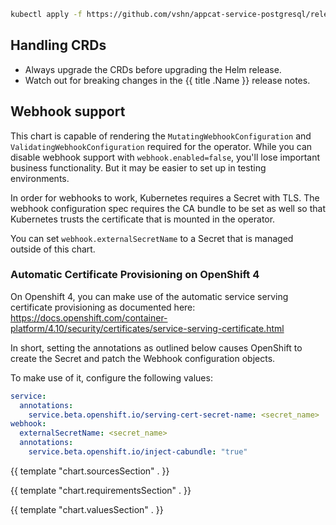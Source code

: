```bash
kubectl apply -f https://github.com/vshn/appcat-service-postgresql/releases/download/provider-postgresql-{{ template "chart.version" . }}/crds.yaml
```

<!---
The README.md file is automatically generated with helm-docs!

Edit the README.gotmpl.md template instead.
-->

## Handling CRDs

* Always upgrade the CRDs before upgrading the Helm release.
* Watch out for breaking changes in the {{ title .Name }} release notes.

## Webhook support

This chart is capable of rendering the `MutatingWebhookConfiguration` and `ValidatingWebhookConfiguration` required for the operator.
While you can disable webhook support with `webhook.enabled=false`, you'll lose important business functionality.
But it may be easier to set up in testing environments.

In order for webhooks to work, Kubernetes requires a Secret with TLS.
The webhook configuration spec requires the CA bundle to be set as well so that Kubernetes trusts the certificate that is mounted in the operator.

You can set `webhook.externalSecretName` to a Secret that is managed outside of this chart.

### Automatic Certificate Provisioning on OpenShift 4

On Openshift 4, you can make use of the automatic service serving certificate provisioning as documented here:
https://docs.openshift.com/container-platform/4.10/security/certificates/service-serving-certificate.html

In short, setting the annotations as outlined below causes OpenShift to create the Secret and patch the Webhook configuration objects.

To make use of it, configure the following values:
```yaml
service:
  annotations:
    service.beta.openshift.io/serving-cert-secret-name: <secret_name>
webhook:
  externalSecretName: <secret_name>
  annotations:
    service.beta.openshift.io/inject-cabundle: "true"
```

{{ template "chart.sourcesSection" . }}

{{ template "chart.requirementsSection" . }}
<!---
The values below are generated with helm-docs!

Document your changes in values.yaml and let `make chart-docs` generate this section.
-->
{{ template "chart.valuesSection" . }}

